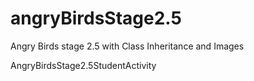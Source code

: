 # angryBirdsStage2.5
Angry Birds stage 2.5 with Class Inheritance and Images

AngryBirdsStage2.5StudentActivity

